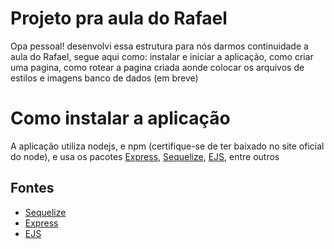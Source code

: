 # Projeto pra aula do Rafael

Opa pessoal! desenvolvi essa estrutura para nós darmos continuidade a aula do Rafael, segue aqui como:
 instalar e iniciar a aplicação,
 como criar uma pagina, 
 como rotear a pagina criada
 aonde colocar os arquivos de estilos e imagens
 banco de dados (em breve)

 # Como instalar a aplicação
 A aplicação utiliza nodejs, e npm (certifique-se de ter baixado no site oficial do node), e usa os pacotes [Express](https://expressjs.com/), [Sequelize](https://sequelize.org/), [EJS](https://ejs.co/), entre outros
## Fontes

- [Sequelize](https://sequelize.org/)
- [Express](https://expressjs.com/)
- [EJS](https://ejs.co/)